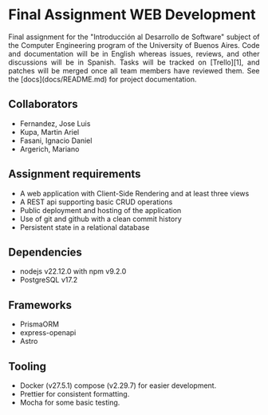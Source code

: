 # Final Assignment WEB Development

<p align="justify">
Final assignment for the "Introducción al Desarrollo de Software" subject of the
Computer Engineering program of the University of Buenos Aires.
Code and documentation will be in English whereas issues, reviews, and other
discussions will be in Spanish. Tasks will be tracked on [Trello][1], and
patches will be merged once all team members have reviewed them. See the [docs](docs/README.md) for project documentation.
</p>

## Collaborators

- Fernandez, Jose Luis
- Kupa, Martin Ariel
- Fasani, Ignacio Daniel
- Argerich, Mariano

## Assignment requirements

- A web application with Client-Side Rendering and at least three views
- A REST api supporting basic CRUD operations
- Public deployment and hosting of the application
- Use of git and github with a clean commit history
- Persistent state in a relational database

## Dependencies

- nodejs v22.12.0 with npm v9.2.0
- PostgreSQL v17.2

## Frameworks

- PrismaORM
- express-openapi
- Astro

## Tooling

- Docker (v27.5.1) compose (v2.29.7) for easier development.
- Prettier for consistent formatting.
- Mocha for some basic testing.

[1]: https://trello.com/b/FrVAu7L0/tp2-intro "Trello"
